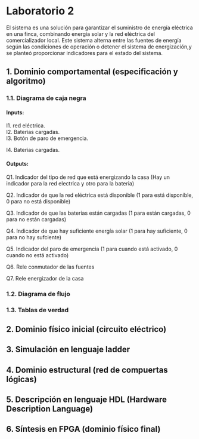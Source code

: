 ﻿# Laboratorio 2
El sistema es una solución para garantizar el suministro de energía eléctrica en una finca, combinando energía solar y la red eléctrica del comercializador local. Este sistema alterna entre las fuentes de energía según las condiciones de operación o detener el sistema de energización,y se planteó proporcionar indicadores para el estado del sistema.

## 1. Dominio comportamental (especificación y algoritmo)
### 1.1. Diagrama de caja negra
#### Inputs:
  I1. red eléctrica.  
  I2. Baterias cargadas.  
  I3. Botón de paro de emergencia.
  
  I4. Baterias cargadas.

#### Outputs:
  Q1. Indicador del tipo de red que está energizando la casa (Hay un indicador para la red electrica y otro para la bateria)
  
  Q2. Indicador de que la red eléctrica está disponible (1 para está disponible, 0 para no está disponible)
  
  Q3. Indicador de que las baterias están cargadas (1 para están cargadas, 0 para no están cargadas)
  
  Q4. Indicador de que hay suficiente energía solar (1 para hay suficiente, 0 para no hay sufciente)
  
  Q5. Indicador del paro de emergencia (1 para cuando está activado, 0 cuando no está activado)
  
  Q6. Rele conmutador de las fuentes
  
  Q7. Rele energizador de la casa

### 1.2. Diagrama de flujo
### 1.3. Tablas de verdad
## 2. Dominio físico inicial (circuito eléctrico)
## 3. Simulación en lenguaje ladder
## 4. Dominio estructural (red de compuertas lógicas)
## 5. Descripción en lenguaje HDL (Hardware Description Language)
## 6. Síntesis en FPGA (dominio físico final)
